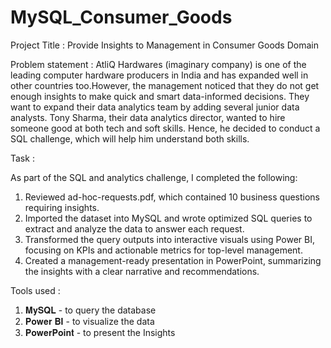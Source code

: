 # MySQL_Consumer_Goods
Project Title : Provide Insights to Management in Consumer Goods Domain

Problem statement : 
AtliQ Hardwares (imaginary company) is one of the leading computer hardware producers in India and has expanded well in other countries too.However, the management noticed that they do not get enough insights to make quick and smart data-informed decisions. They want to expand their data analytics team by adding several junior data analysts. Tony Sharma, their data analytics director, wanted to hire someone good at both tech and soft skills. Hence, he decided to conduct a SQL challenge, which will help him understand both skills.

Task :

As part of the SQL and analytics challenge, I completed the following:

1) Reviewed ad-hoc-requests.pdf, which contained 10 business questions requiring insights.
2) Imported the dataset into MySQL and wrote optimized SQL queries to extract and analyze the data to answer each request.
3) Transformed the query outputs into interactive visuals using Power BI, focusing on KPIs and actionable metrics for top-level management.
4) Created a management-ready presentation in PowerPoint, summarizing the insights with a clear narrative and recommendations.
   
Tools used : 

1) 𝐌𝐲𝐒𝐐𝐋 - to query the database
2) 𝐏𝐨𝐰𝐞𝐫 𝐁𝐈 - to visualize the data
3) 𝐏𝐨𝐰𝐞𝐫𝐏𝐨𝐢𝐧𝐭 - to present the Insights


